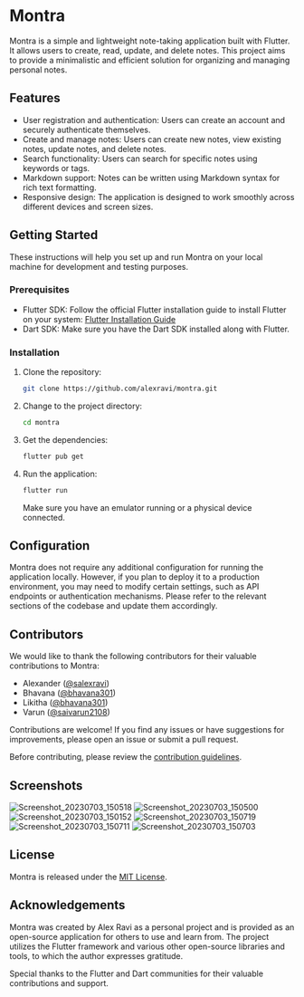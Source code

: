 # Montra

Montra is a simple and lightweight note-taking application built with Flutter. It allows users to create, read, update, and delete notes. This project aims to provide a minimalistic and efficient solution for organizing and managing personal notes.

## Features

- User registration and authentication: Users can create an account and securely authenticate themselves.
- Create and manage notes: Users can create new notes, view existing notes, update notes, and delete notes.
- Search functionality: Users can search for specific notes using keywords or tags.
- Markdown support: Notes can be written using Markdown syntax for rich text formatting.
- Responsive design: The application is designed to work smoothly across different devices and screen sizes.

## Getting Started

These instructions will help you set up and run Montra on your local machine for development and testing purposes.

### Prerequisites

- Flutter SDK: Follow the official Flutter installation guide to install Flutter on your system: [Flutter Installation Guide](https://flutter.dev/docs/get-started/install)
- Dart SDK: Make sure you have the Dart SDK installed along with Flutter.

### Installation

1. Clone the repository:

   ```bash
   git clone https://github.com/alexravi/montra.git
   ```

2. Change to the project directory:

   ```bash
   cd montra
   ```

3. Get the dependencies:

   ```bash
   flutter pub get
   ```

4. Run the application:

   ```bash
   flutter run
   ```

   Make sure you have an emulator running or a physical device connected.

## Configuration

Montra does not require any additional configuration for running the application locally. However, if you plan to deploy it to a production environment, you may need to modify certain settings, such as API endpoints or authentication mechanisms. Please refer to the relevant sections of the codebase and update them accordingly.

## Contributors

We would like to thank the following contributors for their valuable contributions to Montra:

- Alexander ([@salexravi](https://github.com/alexravi))
- Bhavana ([@bhavana301](https://github.com/bhavana301))
- Likitha ([@bhavana301](https://github.com/bhavana301))
- Varun ([@saivarun2108](https://github.com/saivarun2108))

Contributions are welcome! If you find any issues or have suggestions for improvements, please open an issue or submit a pull request.

Before contributing, please review the [contribution guidelines](CONTRIBUTING.md).

## Screenshots
![Screenshot_20230703_150518](https://github.com/alexravi/montra/assets/69623604/c946c4fe-08dd-4b40-9d65-23c1df099253)
![Screenshot_20230703_150500](https://github.com/alexravi/montra/assets/69623604/c48f3ff9-2212-4265-80d3-285f9c79625f)
![Screenshot_20230703_150152](https://github.com/alexravi/montra/assets/69623604/9f9fb174-0606-4522-8a2b-8a3b40a0737e)
![Screenshot_20230703_150719](https://github.com/alexravi/montra/assets/69623604/df515705-66a6-49f3-be04-9c8fcc85fc9f)
![Screenshot_20230703_150711](https://github.com/alexravi/montra/assets/69623604/1fd7e30a-0930-4927-a0f7-b51e56ddaca7)
![Screenshot_20230703_150703](https://github.com/alexravi/montra/assets/69623604/87a2dc7f-f55e-4a5e-9bb4-0c5abfa746c8)


## License

Montra is released under the [MIT License](LICENSE).

## Acknowledgements

Montra was created by Alex Ravi as a personal project and is provided as an open-source application for others to use and learn from. The project utilizes the Flutter framework and various other open-source libraries and tools, to which the author expresses gratitude.

Special thanks to the Flutter and Dart communities for their valuable contributions and support.
